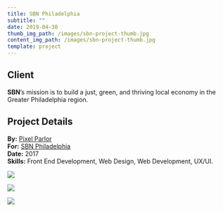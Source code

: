 ```yaml
---
title: SBN Philadelphia
subtitle: ""
date: 2019-04-30
thumb_img_path: /images/sbn-project-thumb.jpg
content_img_path: /images/sbn-project-thumb.jpg
template: project
---
```

## Client

**SBN**’s mission is to build a just, green, and thriving local economy in the Greater Philadelphia region.

## Project Details

**By:** [Pixel Parlor](http://www.pixelparlor.com/)\
**For:** [SBN Philadelphia](https://www.sbnphiladelphia.org/)\
**Date:** 2017\
**Skills:** Front End Development, Web Design, Web Development, UX/UI.

![](/images/sbn-dsk-1.png)

![](/images/sbn-tblt.png)

![](/images/sbn-phn.png)